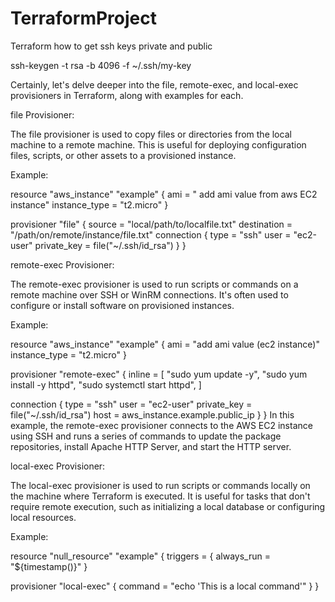# TerraformProject
Terraform
how to get ssh keys private and public


ssh-keygen -t rsa -b 4096 -f ~/.ssh/my-key

Certainly, let's delve deeper into the file, remote-exec, and local-exec provisioners in Terraform, along with examples for each.

file Provisioner:

The file provisioner is used to copy files or directories from the local machine to a remote machine. This is useful for deploying configuration files, scripts, or other assets to a provisioned instance.

Example:

resource "aws_instance" "example" {
  ami           = " add ami value from aws EC2 instance"
  instance_type = "t2.micro"
}

provisioner "file" {
  source      = "local/path/to/localfile.txt"
  destination = "/path/on/remote/instance/file.txt"
  connection {
    type     = "ssh"
    user     = "ec2-user"
    private_key = file("~/.ssh/id_rsa")
  }
}


remote-exec Provisioner:

The remote-exec provisioner is used to run scripts or commands on a remote machine over SSH or WinRM connections. It's often used to configure or install software on provisioned instances.

Example:

resource "aws_instance" "example" {
  ami           = "add ami value (ec2 instance)"
  instance_type = "t2.micro"
}

provisioner "remote-exec" {
  inline = [
    "sudo yum update -y",
    "sudo yum install -y httpd",
    "sudo systemctl start httpd",
  ]

  connection {
    type        = "ssh"
    user        = "ec2-user"
    private_key = file("~/.ssh/id_rsa")
    host        = aws_instance.example.public_ip
  }
}
In this example, the remote-exec provisioner connects to the AWS EC2 instance using SSH and runs a series of commands to update the package repositories, install Apache HTTP Server, and start the HTTP server.

local-exec Provisioner:

The local-exec provisioner is used to run scripts or commands locally on the machine where Terraform is executed. It is useful for tasks that don't require remote execution, such as initializing a local database or configuring local resources.

Example:

resource "null_resource" "example" {
  triggers = {
    always_run = "${timestamp()}"
  }

  provisioner "local-exec" {
    command = "echo 'This is a local command'"
  }
}
